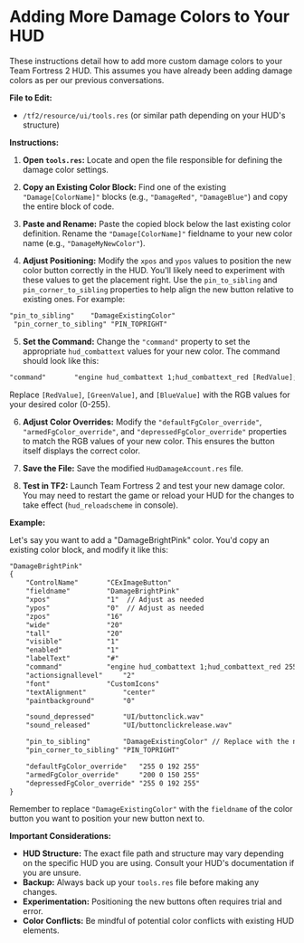 # Adding More Damage Colors to Your HUD

These instructions detail how to add more custom damage colors to your Team Fortress 2 HUD. This assumes you have already been adding damage colors as per our previous conversations.

**File to Edit:**

- `/tf2/resource/ui/tools.res` (or similar path depending on your HUD's structure)

**Instructions:**

1. **Open `tools.res`:** Locate and open the file responsible for defining the damage color settings.

2. **Copy an Existing Color Block:** Find one of the existing `"Damage[ColorName]"` blocks (e.g., `"DamageRed"`, `"DamageBlue"`) and copy the entire block of code.

3. **Paste and Rename:** Paste the copied block below the last existing color definition. Rename the `"Damage[ColorName]"` fieldname to your new color name (e.g., `"DamageMyNewColor"`).

4. **Adjust Positioning:** Modify the `xpos` and `ypos` values to position the new color button correctly in the HUD. You'll likely need to experiment with these values to get the placement right. Use the `pin_to_sibling` and `pin_corner_to_sibling` properties to help align the new button relative to existing ones. For example:

```txt
"pin_to_sibling"    "DamageExistingColor"
 "pin_corner_to_sibling" "PIN_TOPRIGHT"
```

5. **Set the Command:** Change the `"command"` property to set the appropriate `hud_combattext` values for your new color. The command should look like this:

```txt
"command"       "engine hud_combattext 1;hud_combattext_red [RedValue];hud_combattext_green [GreenValue];hud_combattext_blue [BlueValue]"
```

Replace `[RedValue]`, `[GreenValue]`, and `[BlueValue]` with the RGB values for your desired color (0-255).

6. **Adjust Color Overrides:** Modify the `"defaultFgColor_override"`, `"armedFgColor_override"`, and `"depressedFgColor_override"` properties to match the RGB values of your new color. This ensures the button itself displays the correct color.

7. **Save the File:** Save the modified `HudDamageAccount.res` file.

8. **Test in TF2:** Launch Team Fortress 2 and test your new damage color. You may need to restart the game or reload your HUD for the changes to take effect (`hud_reloadscheme` in console).

**Example:**

Let's say you want to add a "DamageBrightPink" color. You'd copy an existing color block, and modify it like this:

```txt
"DamageBrightPink"
{
    "ControlName"       "CExImageButton"
    "fieldname"         "DamageBrightPink"
    "xpos"              "1"  // Adjust as needed
    "ypos"              "0"  // Adjust as needed
    "zpos"              "16"
    "wide"              "20"
    "tall"              "20"
    "visible"           "1"
    "enabled"           "1"
    "labelText"         "#"
    "command"           "engine hud_combattext 1;hud_combattext_red 255;hud_combattext_green 0;hud_combattext_blue 192"
    "actionsignallevel"     "2"
    "font"              "CustomIcons"
    "textAlignment"         "center"
    "paintbackground"       "0"

    "sound_depressed"       "UI/buttonclick.wav"
    "sound_released"        "UI/buttonclickrelease.wav"

    "pin_to_sibling"        "DamageExistingColor" // Replace with the name of the button you want to pin to
    "pin_corner_to_sibling" "PIN_TOPRIGHT"

    "defaultFgColor_override"   "255 0 192 255"
    "armedFgColor_override"     "200 0 150 255"
    "depressedFgColor_override" "255 0 192 255"
}
```

Remember to replace `"DamageExistingColor"` with the `fieldname` of the color button you want to position your new button next to.

**Important Considerations:**

- **HUD Structure:** The exact file path and structure may vary depending on the specific HUD you are using. Consult your HUD's documentation if you are unsure.
- **Backup:** Always back up your `tools.res` file before making any changes.
- **Experimentation:** Positioning the new buttons often requires trial and error.
- **Color Conflicts:** Be mindful of potential color conflicts with existing HUD elements.
